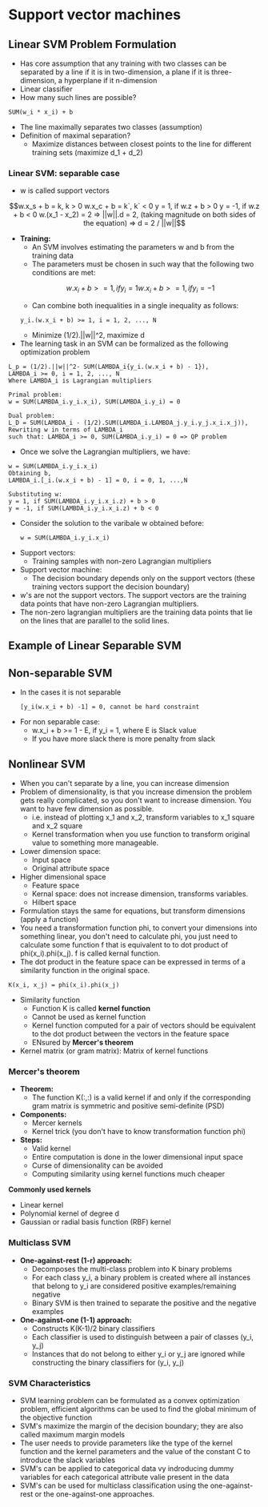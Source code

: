 # Support vector machines

## Linear SVM Problem Formulation

- Has core assumption that any training with two classes can be separated by a line if it is in two-dimension, a plane if it is three-dimension, a hyperplane if it n-dimension
- Linear classifier
- How many such lines are possible?

```
SUM(w_i * x_i) + b
```

- The line maximally separates two classes (assumption)
- Definition of maximal separation?
  - Maximize distances between closest points to the line for different training sets (maximize d_1 + d_2)

### Linear SVM: separable case

- w is called support vectors

```math
w.x_s + b = k, k > 0
w.x_c + b = k`, k` < 0
y = 1, if w.z + b > 0
y = -1, if w.z + b < 0

w.(x_1 - x_2) = 2
=> ||w||.d = 2, (taking magnitude on both sides of the equation)
=> d = 2 / ||w||
```

- **Training:**
  - An SVM involves estimating the parameters w and b from the training data
  - The parameters must be chosen in such way that the following two conditions are met:
  ```math
  w.x_i + b >= 1, if y_i = 1
  w.x_i + b >= 1, if y_i = -1
  ```
  - Can combine both inequalities in a single inequality as follows:
  ```
  y_i.(w.x_i + b) >= 1, i = 1, 2, ..., N
  ```
  - Minimize (1/2).||w||^2, maximize d
- The learning task in an SVM can be formalized as the following optimization problem

```
L_p = (1/2).||w||^2- SUM(LAMBDA_i{y_i.(w.x_i + b) - 1}),
LAMBDA_i >= 0, i = 1, 2, ..., N
Where LAMBDA_i is Lagrangian multipliers

Primal problem:
w = SUM(LAMBDA_i.y_i.x_i), SUM(LAMBDA_i.y_i) = 0

Dual problem:
L_D = SUM(LAMBDA_i - (1/2).SUM(LAMBDA_i.LAMBDA_j.y_i.y_j.x_i.x_j)), Rewriting w in terms of LAMBDA_i
such that: LAMBDA_i >= 0, SUM(LAMBDA_i.y_i) = 0 => QP problem
```

- Once we solve the Lagrangian multipliers, we have:

```
w = SUM(LAMBDA_i.y_i.x_i)
Obtaining b,
LAMBDA_i.[_i.(w.x_i + b) - 1] = 0, i = 0, 1, ...,N

Substituting w:
y = 1, if SUM(LAMBDA_i.y_i.x_i.z) + b > 0
y = -1, if SUM(LAMBDA_i.y_i.x_i.z) + b < 0
```

- Consider the solution to the varibale w obtained before:
  ```
  w = SUM(LAMBDA_i.y_i.x_i)
  ```
- Support vectors:
  - Training samples with non-zero Lagrangian multipliers
- Support vector machine:
  - The decision boundary depends only on the support vectors (these training vectors support the decision boundary)
- w's are not the support vectors. The support vectors are the training data points that have non-zero Lagrangian multipliers.
- The non-zero lagrangian multipliers are the training data points that lie on the lines that are parallel to the solid lines.

## Example of Linear Separable SVM

## Non-separable SVM

- In the cases it is not separable
  ```
  [y_i(w.x_i + b) -1] = 0, cannot be hard constraint
  ```
- For non separable case:
  - w.x_i + b >= 1 - E, if y_i = 1, where E is Slack value
  - If you have more slack there is more penalty from slack

## Nonlinear SVM

- When you can't separate by a line, you can increase dimension
- Problem of dimensionality, is that you increase dimension the problem gets really complicated, so you don't want to increase dimension. You want to have few dimension as possible.
  - i.e. instead of plotting x_1 and x_2, transform variables to x_1 square and x_2 square
  - Kernel transformation when you use function to transform original value to something more manageable.
- Lower dimension space:
  - Input space
  - Original attribute space
- Higher dimensional space
  - Feature space
  - Kernal space: does not increase dimension, transforms variables.
  - Hilbert space
- Formulation stays the same for equations, but transform dimensions (apply a function)
- You need a transformation function phi, to convert your dimensions into something linear, you don't need to calculate phi, you just need to calculate some function f that is equivalent to to dot product of phi(x_i).phi(x_j). f is called kernal function.
- The dot product in the feature space can be expressed in terms of a similarity function in the original space.

```
K(x_i, x_j) = phi(x_i).phi(x_j)
```

- Similarity function
  - Function K is called **kernel function**
  - Cannot be used as kernel function
  - Kernel function computed for a pair of vectors should be equivalent to the dot product between the vectors in the feature space
  - ENsured by **Mercer's theorem**
- Kernel matrix (or gram matrix): Matrix of kernel functions

### Mercer's theorem

- **Theorem:**
  - The function K(:,:) is a valid kernel if and only if the corresponding gram matrix is symmetric and positive semi-definite (PSD)
- **Components:**
  - Mercer kernels
  - Kernel trick (you don't have to know transformation function phi)
- **Steps:**
  - Valid kernel
  - Entire computation is done in the lower dimensional input space
  - Curse of dimensionality can be avoided
  - Computing similarity using kernel functions much cheaper

**Commonly used kernels**

- Linear kernel
- Polynomial kernel of degree d
- Gaussian or radial basis function (RBF) kernel

### Multiclass SVM

- **One-against-rest (1-r) approach:**
  - Decomposes the multi-class problem into K binary problems
  - For each class y_i, a binary problem is created where all instances that belong to y_i are considered positive examples/remaining negative
  - Binary SVM is then trained to separate the positive and the negative examples
- **One-against-one (1-1) approach:**
  - Constructs K(K-1)/2 binary classifiers
  - Each classifier is used to distinguish between a pair of classes (y_i, y_j)
  - Instances that do not belong to either y_i or y_j are ignored while constructing the binary classifiers for (y_i, y_j)

### SVM Characteristics

- SVM learning problem can be formulated as a convex optimization problem, efficient algorithms can be used to find the global minimum of the objective function
- SVM's maximize the margin of the decision boundary; they are also called maximum margin models
- The user needs to provide parameters like the type of the kernel function and the kernel parameters and the value of the constant C to introduce the slack variables
- SVM's can be applied to categorical data vy indroducing dummy variables for each categorical attribute valie present in the data
- SVM's can be used for multiclass classification using the one-against-rest or the one-against-one approaches.
